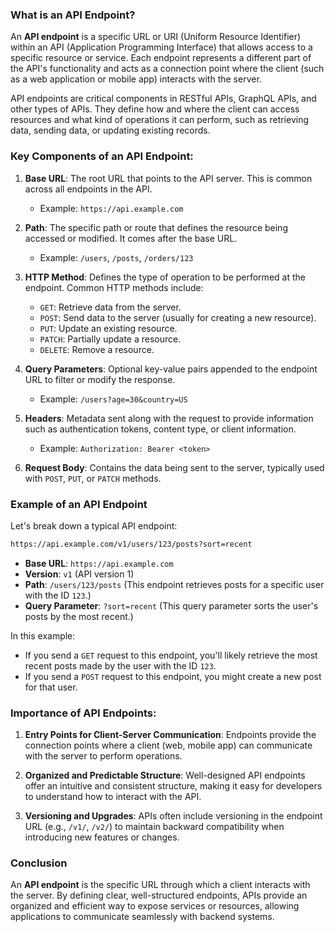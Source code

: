 ### What is an API Endpoint?

An **API endpoint** is a specific URL or URI (Uniform Resource Identifier) within an API (Application Programming Interface) that allows access to a specific resource or service. Each endpoint represents a different part of the API's functionality and acts as a connection point where the client (such as a web application or mobile app) interacts with the server.

API endpoints are critical components in RESTful APIs, GraphQL APIs, and other types of APIs. They define how and where the client can access resources and what kind of operations it can perform, such as retrieving data, sending data, or updating existing records.

### Key Components of an API Endpoint:

1. **Base URL**: The root URL that points to the API server. This is common across all endpoints in the API.
   - Example: `https://api.example.com`

2. **Path**: The specific path or route that defines the resource being accessed or modified. It comes after the base URL.
   - Example: `/users`, `/posts`, `/orders/123`

3. **HTTP Method**: Defines the type of operation to be performed at the endpoint. Common HTTP methods include:
   - `GET`: Retrieve data from the server.
   - `POST`: Send data to the server (usually for creating a new resource).
   - `PUT`: Update an existing resource.
   - `PATCH`: Partially update a resource.
   - `DELETE`: Remove a resource.

4. **Query Parameters**: Optional key-value pairs appended to the endpoint URL to filter or modify the response.
   - Example: `/users?age=30&country=US`

5. **Headers**: Metadata sent along with the request to provide information such as authentication tokens, content type, or client information.
   - Example: `Authorization: Bearer <token>`

6. **Request Body**: Contains the data being sent to the server, typically used with `POST`, `PUT`, or `PATCH` methods.

### Example of an API Endpoint

Let's break down a typical API endpoint:

```bash
https://api.example.com/v1/users/123/posts?sort=recent
```

- **Base URL**: `https://api.example.com`
- **Version**: `v1` (API version 1)
- **Path**: `/users/123/posts` (This endpoint retrieves posts for a specific user with the ID `123`.)
- **Query Parameter**: `?sort=recent` (This query parameter sorts the user's posts by the most recent.)

In this example:
- If you send a `GET` request to this endpoint, you'll likely retrieve the most recent posts made by the user with the ID `123`.
- If you send a `POST` request to this endpoint, you might create a new post for that user.

### Importance of API Endpoints:

1. **Entry Points for Client-Server Communication**: Endpoints provide the connection points where a client (web, mobile app) can communicate with the server to perform operations.
   
2. **Organized and Predictable Structure**: Well-designed API endpoints offer an intuitive and consistent structure, making it easy for developers to understand how to interact with the API.

3. **Versioning and Upgrades**: APIs often include versioning in the endpoint URL (e.g., `/v1/`, `/v2/`) to maintain backward compatibility when introducing new features or changes.

### Conclusion

An **API endpoint** is the specific URL through which a client interacts with the server. By defining clear, well-structured endpoints, APIs provide an organized and efficient way to expose services or resources, allowing applications to communicate seamlessly with backend systems.